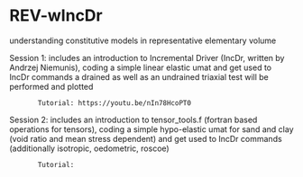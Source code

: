 # REV-wIncDr
understanding constitutive models in representative elementary volume 

Session 1: includes an introduction to Incremental Driver (IncDr, written by Andrzej Niemunis), 
           coding a simple linear elastic umat and get used to IncDr commands
           a drained as well as an undrained triaxial test will be performed and plotted

           Tutorial: https://youtu.be/nIn78HcoPT0

Session 2: includes an introduction to tensor_tools.f (fortran based operations for tensors), 
           coding a simple hypo-elastic umat for sand and clay (void ratio and mean stress dependent)
           and get used to IncDr commands (additionally isotropic, oedometric, roscoe)

           Tutorial: 
